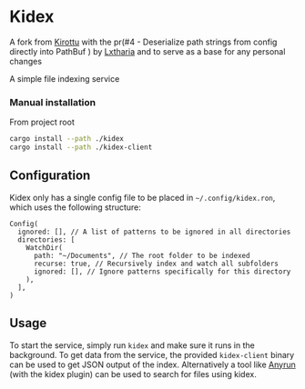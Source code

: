 # Kidex

A fork from [Kirottu](https://github.com/Kirottu/kidex) with the pr(#4 - Deserialize path strings from config directly into PathBuf
) by [Lxtharia](https://github.com/Lxtharia) and to serve as a base for any personal changes

A simple file indexing service

### Manual installation
From project root

```sh
cargo install --path ./kidex
cargo install --path ./kidex-client
```

## Configuration

Kidex only has a single config file to be placed in `~/.config/kidex.ron`, which uses the following structure:
```ron
Config(
  ignored: [], // A list of patterns to be ignored in all directories
  directories: [
    WatchDir(
      path: "~/Documents", // The root folder to be indexed
      recurse: true, // Recursively index and watch all subfolders
      ignored: [], // Ignore patterns specifically for this directory
    ),
  ],
)
```

## Usage

To start the service, simply run `kidex` and make sure it runs in the background. To get data from the service,
the provided `kidex-client` binary can be used to get JSON output of the index. Alternatively a tool like [Anyrun](https://github.com/Kirottu/anyrun)
(with the kidex plugin) can be used to search for files using kidex.
